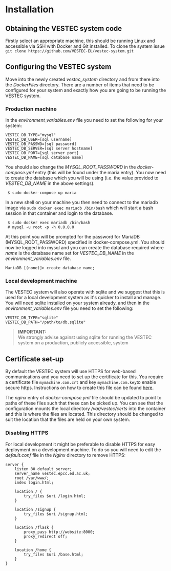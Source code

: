 # Installation

## Obtaining the VESTEC system code

Firstly select an appropriate machine, this should be running Linux and accessible via SSH with Docker and Git installed. To clone the system issue `git clone https://github.com/VESTEC-EU/vestec-system.git`

## Configuring the VESTEC system

Move into the newly created _vestec_system_ directory and from there into the _DockerFiles_ directory. There are a number of items that need to be configured for your system and exactly how you are going to be running the VESTEC system. 

### Production machine

In the _environment_variables.env_ file you need to set the following for your system:

```
VESTEC_DB_TYPE="mysql"
VESTEC_DB_USER=[sql username]
VESTEC_DB_PASSWD=[sql password]
VESTEC_DB_SERVER=[sql server hostname]
VESTEC_DB_PORT=[sql server port]
VESTEC_DB_NAME=[sql database name]
```

You should also change the _MYSQL_ROOT_PASSWORD_ in the _docker-compose.yml_ entry (this will be found under the maria entry). You now need to create the database which you will be using (i.e. the value provided to _VESTEC_DB_NAME_ in the above settings). 

``` 
 $ sudo docker-compose up maria
```

In a new shell on your machine you then need to connect to the mariadb image via `sudo docker exec mariadb /bin/bash` which will start a bash session in that container and login to the database.

``` 
 $ sudo docker exec mariadb /bin/bash
 # mysql -u root -p -h 0.0.0.0
```

At this point you will be prompted for the password for MariaDB (MYSQL_ROOT_PASSWORD) specified in docker-compose.yml. You should now be logged into mysql and you can create the database required where _name_ is the database name set for _VESTEC_DB_NAME_ in the _environment_variables.env_ file.

```
MariaDB [(none)]> create database name;
```

### Local development machine

The VESTEC system will also operate with sqlite and we suggest that this is used for a local development system as it's quicker to install and manage. You will need sqlite installed on your system already, and then in the _environment_variables.env_ file you need to set the following:

```
VESTEC_DB_TYPE="sqlite"
VESTEC_DB_PATH="/path/to/db.sqlite"
```


>**IMPORTANT:**  
> We strongly advise against using sqlite for running the VESTEC system on a production, publicly accessible, system

## Certificate set-up

By default the VESTEC system will use HTTPS for web-based communications and you need to set up the certificate for this. You require a certificate file `mymachine.com.crt` and key `mymachine.com.key`to enable secure https. Instructions on how to create this file can be found [here](https://docs.nginx.com/nginx/admin-guide/security-controls/configuring-http-basic-authentication/). 

The _nginx_ entry of _docker-compose.yml_ file should be updated to point to paths of these files such that these can be picked up. You can see that the configuration mounts the local directory _/var/vestec/certs_ into the container and this is where the files are located. This directory should be changed to suit the location that the files are held on your own system.

### Disabling HTTPS

For local development it might be preferable to disable HTTPS for easy deployment on a development machine. To do so you will need to edit the _default.conf_ file in the _Nginx_ directory to remove HTTPS:

```
server {
    listen 80 default_server;
    server_name vestec.epcc.ed.ac.uk;
    root /var/www/;
    index login.html;

    location / {
        try_files $uri /login.html;
    }

    location /signup {
        try_files $uri /signup.html;
    }

    location /flask {
        proxy_pass http://website:8000;
        proxy_redirect off;
    }

    location /home {
        try_files $uri /base.html;
    }
}
```
